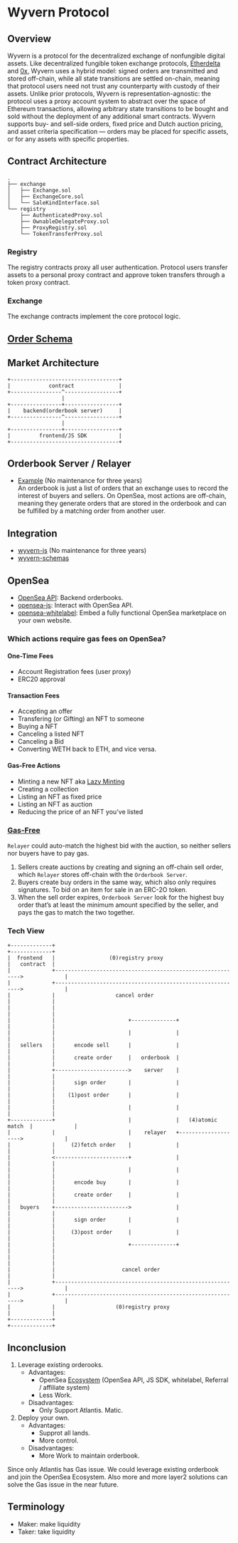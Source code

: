 # Wyvern Protocol

## Overview

Wyvern is a protocol for the decentralized exchange of nonfungible digital assets. Like decentralized fungible token exchange protocols, [Etherdelta](https://etherdelta.com) and [0x](https://0xproject.com), Wyvern uses a hybrid model: signed orders are transmitted and stored off-chain, while all state transitions are settled on-chain, meaning that protocol users need not trust any counterparty with custody of their assets. Unlike prior protocols, Wyvern is representation-agnostic: the protocol uses a proxy account system to abstract over the space of Ethereum transactions, allowing arbitrary state transitions to be bought and sold without the deployment of any additional smart contracts. Wyvern supports buy- and sell-side orders, fixed price and Dutch auction pricing, and asset criteria specification — orders may be placed for specific assets, or for any assets with specific properties.

## Contract Architecture
```
.
├── exchange
│   ├── Exchange.sol
│   ├── ExchangeCore.sol
│   └── SaleKindInterface.sol
└── registry
    ├── AuthenticatedProxy.sol
    ├── OwnableDelegateProxy.sol
    ├── ProxyRegistry.sol
    └── TokenTransferProxy.sol
```

### Registry

The registry contracts proxy all user authentication. Protocol users transfer assets to a personal proxy contract and approve token transfers through a token proxy contract. 

### Exchange

The exchange contracts implement the core protocol logic. 

## [Order Schema](./order-schema.md)

## Market Architecture

```
+----------------------------------+
|            contract              |
+----------------^-----------------+
                 |
+----------------+-----------------+
|    backend(orderbook server)     |
+----------------^-----------------+
                 |
+----------------+-----------------+
|         frontend/JS SDK          |
+----------------------------------+
```

## Orderbook Server / Relayer
* [Example](https://github.com/ProjectWyvern/example-orderbook-server) (No maintenance for three years)  
An orderbook is just a list of orders that an exchange uses to record the interest of buyers and sellers. On OpenSea, most actions are off-chain, meaning they generate orders that are stored in the orderbook and can be fulfilled by a matching order from another user.

## Integration
* [wyvern-js](https://github.com/ProjectWyvern/wyvern-js) (No maintenance for three years) 
* [wyvern-schemas](https://github.com/ProjectWyvern/wyvern-schemas.git)

## OpenSea
* [OpenSea API](https://docs.opensea.io/reference#api-overview): Backend orderbooks.
* [opensea-js](https://github.com/ProjectOpenSea/opensea-js): Interact with OpenSea API. 
* [opensea-whitelabel](https://github.com/ProjectOpenSea/opensea-whitelabel): Embed a fully functional OpenSea marketplace on your own website.

### Which actions require gas fees on OpenSea?

#### One-Time Fees
* Account Registration fees (user proxy)
* ERC20 approval

#### Transaction Fees
- Accepting an offer
- Transfering (or Gifting) an NFT to someone
- Buying a NFT
- Canceling a listed NFT
- Canceling a Bid
- Converting WETH back to ETH, and vice versa.

#### Gas-Free Actions
- Minting a new NFT aka [Lazy Minting](https://opensea.io/blog/announcements/introducing-the-collection-manager/)
- Creating a collection
- Listing an NFT as fixed price
- Listing an NFT as auction
- Reducing the price of an NFT you've listed 

### [Gas-Free](https://medium.com/opensea/introducing-ebay-style-auctions-for-crypto-collectibles-47ba856155de)
`Relayer` could auto-match the highest bid with the auction, so neither sellers nor buyers have to pay gas.
1. Sellers create auctions by creating and signing an off-chain sell order, which `Relayer` stores off-chain with the `Orderbook Server`. 
2. Buyers create buy orders in the same way, which also only requires signatures. To bid on an item for sale in an ERC-2O token.
3. When the sell order expires, `Orderbook Server` look for the highest buy order that’s at least the minimum amount specified by the seller, and pays the gas to match the two together. 

### Tech View
```
+-------------+                                                           +-------------+
|  frontend   |                 (0)registry proxy                         |   contract  |
|             +----------------------------------------------------------->             |
|             +----------------------------------------------------------->             |
|             |                   cancel order                            |             |
|             |                                                           |             |
|             |                       +--------------+                    |             |
|             |                       |              |                    |             |
|   sellers   |      encode sell      |              |                    |             |
|             |      create order     |   orderbook  |                    |             |
|             +----------------------->    server    |                    |             |
|             |      sign order       |              |                    |             |
|             |    (1)post order      |              |                    |             |
|             |                       |              |                    |             |
+-------------+                       |              |   (4)atomic match  |             |
|             |                       |    relayer   +-------------------->             |
|             |     (2)fetch order    |              |                    |             |
|             <-----------------------+              |                    |             |
|             |                       |              |                    |             |
|             |      encode buy       |              |                    |             |
|             |      create order     |              |                    |             |
|   buyers    +----------------------->              |                    |             |
|             |      sign order       |              |                    |             |
|             |     (3)post order     |              |                    |             |
|             |                       +--------------+                    |             |
|             |                                                           |             |
|             |                     cancel order                          |             |
|             +----------------------------------------------------------->             |
|             +----------------------------------------------------------->             |
|             |                   (0)registry proxy                       |             |
+-------------+                                                           +-------------+
```
## Inconclusion
1. Leverage existing orderooks.
	* Advantages:
		- OpenSea [Ecosystem](https://docs.opensea.io/docs/opensea-presale) (OpenSea API, JS SDK, whitelabel, Referral / affiliate system)
		- Less Work.
	* Disadvantages:
		- Only Support Atlantis. Matic.
2. Deploy your own.
	* Advantages:
		- Supprot all lands.
		- More control.
	* Disadvantages:
		- More Work to maintain orderbook.

Since only Atlantis has Gas issue. We could leverage existing orderbook and join the OpenSea Ecosystem. Also more and more layer2 solutions can solve the Gas issue in the near future.

## Terminology
* Maker: make liquidity
* Taker: take liquidity
